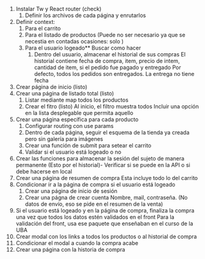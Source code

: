 1. Instalar Tw y React router (check)
    1. Definir los archivos de cada página y enrutarlos
2. Definir context:
    1. Para el carrito
    2. Para el listado de productos (Puede no ser necesario ya que se necestia en contadas ocasiones: solo )
    3. Para el usuario logeado** Buscar como hacer
        1. Dentro del usuario, almacenar el historial de sus compras
            El historial contiene fecha de compra, item, precio de intem, cantidad de item, si el pedido fue pagado y entregado
            Por defecto, todos los pedidos son entregados. La entrega no tiene fecha
3. Crear página de inicio (listo)
4. Crear una página de listado total (listo)
    1. Listar mediante map todos los productos
    2. Crear el fitro (listo)
        Al inicio, el filtro muestra todos
        Incluir una opción en la lista desplegable que permita aquello
5. Crear una página específica para cada producto 
    1. Configurar routing con use params
    2. Dentro de cada página, seguir el esquema de la tienda ya creada
    pero sin galería para imágenes
    3. Crear una función de submit para setear el carrito
    4. Validar si el usuario está logeado o no
6. Crear las funciones para almacenar la sesión del sujeto de manera 
    permanente (Esto por el historial)- Verificar si se puede en la API
    o si debe hacerse en local
7. Crear una página de resumen de compra
    Esta incluye todo lo del carrito
8. Condicionar ir a la página de compra si el usuario está logeado
    1. Crear una página de inicio de sesión
    2. Crear una págna de crear cuenta
        Nombre, mail, contraseña. (No datos de envío, eso se pide en el resumen de la venta)
9. Si el usuario está logeado y en la página de compra, 
    finaliza la compra una vez que todos los datos estén validados en el front
    Para la validación del front, usa ese paquete que enseñaban en el curso de la UBA
10. Crear modal con los links a todos los productos o al historial de compra
11. Condicionar el modal a cuando la compra acabe
12. Crear una página con la historia de compra

